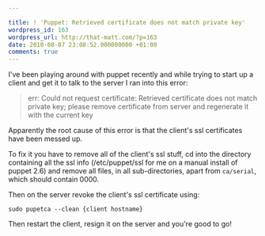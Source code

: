 ```yaml
---

title: ! 'Puppet: Retrieved certificate does not match private key'
wordpress_id: 163
wordpress_url: http://that-matt.com/?p=163
date: 2010-08-07 23:08:52.000000000 +01:00
comments: true
---
```

I've been playing around with puppet recently and while trying to start up a 
client and get it to talk to the server I ran into this error:

> err: Could not request certificate: Retrieved certificate does not match private key; please remove certificate from server and regenerate it with the current key

Apparently the root cause of this error is that the client's ssl certificates 
have been messed up. 

To fix it you have to remove all of the client's ssl stuff, 
cd into the directory containing all the ssl info (/etc/puppet/ssl for me on a 
manual install of puppet 2.6) and remove all files, in all sub-directories, apart 
from `ca/serial`, which should contain 0000. 

Then on the server revoke the client's ssl certificate using:

    sudo pupetca --clean {client hostname}

Then restart the client, resign it on the server and you're good to go!